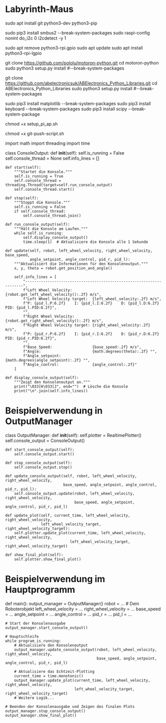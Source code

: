 # Labyrinth-Maus

sudo apt install git python3-dev python3-pip

sudo pip3 install smbus2 --break-system-packages
sudo raspi-config nonint do_i2c 0
i2cdetect -y 1

sudo apt remove python3-rpi.gpio
sudo apt update
sudo apt install python3-rpi-lgpio

git clone https://github.com/pololu/motoron-python.git
cd motoron-python
sudo python3 setup.py install #--break-system-packages

git clone https://github.com/abelectronicsuk/ABElectronics_Python_Libraries.git
cd ABElectronics_Python_Libraries
sudo python3 setup.py install #--break-system-packages

sudo pip3 install matplotlib --break-system-packages
sudo pip3 install keyboard --break-system-packages
sudo pip3 install scipy --break-system-package

chmod +x setup_pi_ap.sh

chmod +x git-push-script.sh








import math
import threading
import time

class ConsoleOutput:
    def __init__(self):
        self.is_running = False
        self.console_thread = None
        self.info_lines = []

    def start(self):
        """Startet die Konsole."""
        self.is_running = True
        self.console_thread = threading.Thread(target=self.run_console_output)
        self.console_thread.start()

    def stop(self):
        """Stoppt die Konsole."""
        self.is_running = False
        if self.console_thread:
            self.console_thread.join()

    def run_console_output(self):
        """Hält die Konsole am Laufen."""
        while self.is_running:
            self.display_console_output()
            time.sleep(1)  # Aktualisiere die Konsole alle 1 Sekunde

    def update(self, robot, left_wheel_velocity, right_wheel_velocity, base_speed,
               angle_setpoint, angle_control, pid_r, pid_l):
        """Aktualisiert die Informationen für den Konsolenoutput."""
        x, y, theta = robot.get_position_and_angle()

        self.info_lines = [
            "---------------------------------------------------------------------",
            f"Left Wheel Velocity:         {robot.get_left_wheel_velocity():.2f} m/s",
            f"Left Wheel Velocity target:  {left_wheel_velocity:.2f} m/s",
            f"P: {pid_l.P:6.2f}    I: {pid_l.I:6.2f}    D: {pid_l.D:6.2f}    PID: {pid_l.PID:6.2f}",
            "",
            f"Right Wheel Velocity:        {robot.get_right_wheel_velocity():.2f} m/s",
            f"Right Wheel Velocity target: {right_wheel_velocity:.2f} m/s",
            f"P: {pid_r.P:6.2f}    I: {pid_r.I:6.2f}    D: {pid_r.D:6.2f}    PID: {pid_r.PID:6.2f}",
            "",
            f"Base_Speed:                  {base_speed:.2f} m/s",
            f"Angle:                       {math.degrees(theta):.2f} °",
            f"Angle_setpoint:              {math.degrees(angle_setpoint):.2f} °",
            f"Angle_control:               {angle_control:.2f}"
        ]

    def display_console_output(self):
        """Zeigt den Konsolenoutput an."""
        print("\033[H\033[J", end="")  # Lösche die Konsole
        print("\n".join(self.info_lines))

# Beispielverwendung in OutputManager

class OutputManager:
    def __init__(self):
        self.plotter = RealtimePlotter()
        self.console_output = ConsoleOutput()

    def start_console_output(self):
        self.console_output.start()

    def stop_console_output(self):
        self.console_output.stop()

    def update_console_output(self, robot, left_wheel_velocity, right_wheel_velocity,
                              base_speed, angle_setpoint, angle_control, pid_r, pid_l):
        self.console_output.update(robot, left_wheel_velocity, right_wheel_velocity,
                                   base_speed, angle_setpoint, angle_control, pid_r, pid_l)

    def update_plot(self, current_time, left_wheel_velocity, right_wheel_velocity,
                    left_wheel_velocity_target, right_wheel_velocity_target):
        self.plotter.update_plot(current_time, left_wheel_velocity, right_wheel_velocity,
                                 left_wheel_velocity_target, right_wheel_velocity_target)

    def show_final_plot(self):
        self.plotter.show_final_plot()

# Beispielverwendung im Hauptprogramm
def main():
    output_manager = OutputManager()
    robot = ...  # Dein Roboterobjekt
    left_wheel_velocity = ...
    right_wheel_velocity = ...
    base_speed = ...
    angle_setpoint = ...
    angle_control = ...
    pid_r = ...
    pid_l = ...

    # Start der Konsolenausgabe
    output_manager.start_console_output()

    # Hauptschleife
    while program_is_running:
        # Aktualisiere den Konsolenoutput
        output_manager.update_console_output(robot, left_wheel_velocity, right_wheel_velocity,
                                             base_speed, angle_setpoint, angle_control, pid_r, pid_l)

        # Aktualisiere das Echtzeit-Plotting
        current_time = time.monotonic()
        output_manager.update_plot(current_time, left_wheel_velocity, right_wheel_velocity,
                                   left_wheel_velocity_target, right_wheel_velocity_target)
        # Weitere Logik...

    # Beenden der Konsolenausgabe und Zeigen des finalen Plots
    output_manager.stop_console_output()
    output_manager.show_final_plot()


